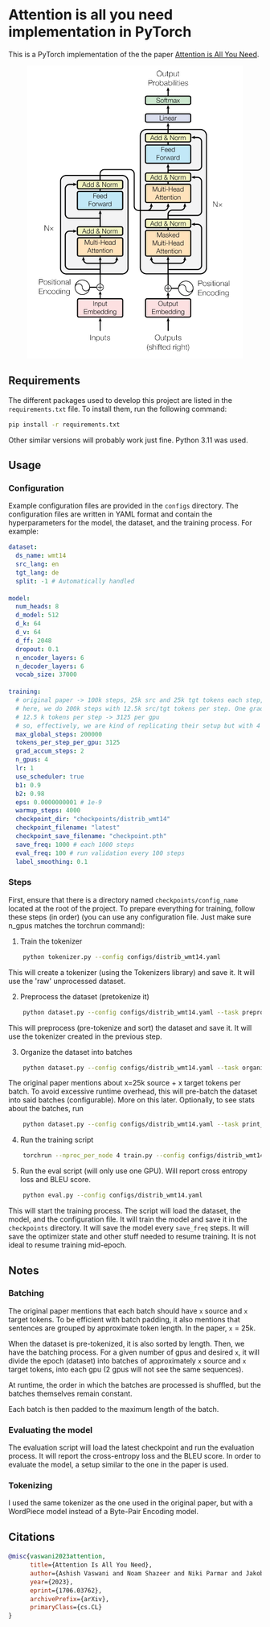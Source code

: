 # Attention is all you need implementation in PyTorch

This is a PyTorch implementation of the the paper [Attention is All You Need](https://arxiv.org/abs/1706.03762).

<p align="center"><img src="assets/diagram.png" alt="Diagram"></p>

## Requirements

The different packages used to develop this project are listed in the `requirements.txt` file. To install them, run the following command:

```bash
pip install -r requirements.txt
```

Other similar versions will probably work just fine.
Python 3.11 was used.

## Usage

### Configuration

Example configuration files are provided in the `configs` directory. The configuration files are written in YAML format and contain the hyperparameters for the model, the dataset, and the training process.
For example:

```yaml
dataset:
  ds_name: wmt14
  src_lang: en
  tgt_lang: de
  split: -1 # Automatically handled

model:
  num_heads: 8
  d_model: 512
  d_k: 64
  d_v: 64
  d_ff: 2048
  dropout: 0.1
  n_encoder_layers: 6
  n_decoder_layers: 6
  vocab_size: 37000

training:
  # original paper -> 100k steps, 25k src and 25k tgt tokens each step, 8 GPUs
  # here, we do 200k steps with 12.5k src/tgt tokens per step. One gradient update each two steps -> 100k total updates
  # 12.5 k tokens per step -> 3125 per gpu
  # so, effectively, we are kind of replicating their setup but with 4 GPUs through gradient accum
  max_global_steps: 200000
  tokens_per_step_per_gpu: 3125
  grad_accum_steps: 2
  n_gpus: 4
  lr: 1
  use_scheduler: true
  b1: 0.9
  b2: 0.98
  eps: 0.0000000001 # 1e-9
  warmup_steps: 4000
  checkpoint_dir: "checkpoints/distrib_wmt14"
  checkpoint_filename: "latest"
  checkpoint_save_filename: "checkpoint.pth"
  save_freq: 1000 # each 1000 steps
  eval_freq: 100 # run validation every 100 steps
  label_smoothing: 0.1
```

### Steps
First, ensure that there is a directory named `checkpoints/config_name` located at the root of the project.
To prepare everything for training, follow these steps (in order) (you can use any configuration file. Just make sure n_gpus matches the torchrun command):

1. Train the tokenizer

```bash
    python tokenizer.py --config configs/distrib_wmt14.yaml
```

This will create a tokenizer (using the Tokenizers library) and save it. It will use the 'raw' unprocessed dataset.

2. Preprocess the dataset (pretokenize it)

```bash
    python dataset.py --config configs/distrib_wmt14.yaml --task preprocess
```

This will preprocess (pre-tokenize and sort) the dataset and save it. It will use the tokenizer created in the previous step.

3. Organize the dataset into batches

```bash
    python dataset.py --config configs/distrib_wmt14.yaml --task organize_batches
```

The original paper mentions about x=25k source + x target tokens per batch. To avoid excessive runtime overhead, this will pre-batch the dataset into said batches (configurable).
More on this later.
Optionally, to see stats about the batches, run

```bash
    python dataset.py --config configs/distrib_wmt14.yaml --task print_batch_stats
```

4. Run the training script

```bash
    torchrun --nproc_per_node 4 train.py --config configs/distrib_wmt14.yaml
```

5. Run the eval script (will only use one GPU). Will report cross entropy loss and BLEU score.
```bash
    python eval.py --config configs/distrib_wmt14.yaml
```

This will start the training process. The script will load the dataset, the model, and the configuration file. It will train the model and save it in the `checkpoints` directory.
It will save the model every `save_freq` steps. It will save the optimizer state and other stuff needed to resume training. It is not ideal to resume training mid-epoch.

## Notes

### Batching

The original paper mentions that each batch should have `x` source and `x` target tokens. To be efficient with batch padding, it also mentions that sentences are grouped by approximate token length. In the paper, `x` = 25k.

When the dataset is pre-tokenized, it is also sorted by length.
Then, we have the batching process. For a given number of gpus and desired `x`, it will divide the epoch (dataset) into batches of approximately `x` source and `x` target tokens, into each gpu (2 gpus will not see the same sequences).

At runtime, the order in which the batches are processed is shuffled, but the batches themselves remain constant.

Each batch is then padded to the maximum length of the batch.

### Evaluating the model
The evaluation script will load the latest checkpoint and run the evaluation process. It will report the cross-entropy loss and the BLEU score.
In order to evaluate the model, a setup similar to the one in the paper is used.

### Tokenizing
I used the same tokenizer as the one used in the original paper, but with a WordPiece model instead of a Byte-Pair Encoding model.


## Citations

```bibtex
@misc{vaswani2023attention,
      title={Attention Is All You Need},
      author={Ashish Vaswani and Noam Shazeer and Niki Parmar and Jakob Uszkoreit and Llion Jones and Aidan N. Gomez and Lukasz Kaiser and Illia Polosukhin},
      year={2023},
      eprint={1706.03762},
      archivePrefix={arXiv},
      primaryClass={cs.CL}
}
```
